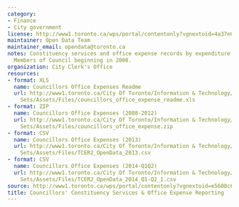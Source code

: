 ```yaml
---
category:
- Finance
- City government
license: http://www1.toronto.ca/wps/portal/contentonly?vgnextoid=4a37e03bb8d1e310VgnVCM10000071d60f89RCRD
maintainer: Open Data Team
maintainer_email: opendata@toronto.ca
notes: Constituency services and office expense records by expenditure category for
  Members of Council beginning in 2008.
organization: City Clerk's Office
resources:
- format: XLS
  name: Councillors Office Expenses Readme
  url: http://www1.toronto.ca/City Of Toronto/Information & Technology/Open Data/Data
    Sets/Assets/Files/councillors_office_expense_readme.xls
- format: ZIP
  name: Councillors Office Expenses (2008-2012)
  url: http://www1.toronto.ca/City Of Toronto/Information & Technology/Open Data/Data
    Sets/Assets/Files/councillors_office_expense.zip
- format: CSV
  name: Councillors Office Expenses (2013)
  url: http://www1.toronto.ca/City Of Toronto/Information & Technology/Open Data/Data
    Sets/Assets/Files/TCER2_OpenData_2013.csv
- format: CSV
  name: Councillors Office Expenses (2014-Q1Q2)
  url: http://www1.toronto.ca/City Of Toronto/Information & Technology/Open Data/Data
    Sets/Assets/Files/TCER2_OpenData_2014_Q1-Q2_1.csv
source: http://www1.toronto.ca/wps/portal/contentonly?vgnextoid=e5608c6c6e68f310VgnVCM10000071d60f89RCRD&vgnextchannel=1a66e03bb8d1e310VgnVCM10000071d60f89RCRD
title: Councillors' Constituency Services & Office Expense Reporting
---
```

